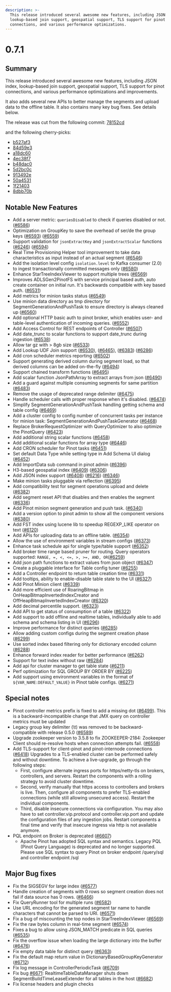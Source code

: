 ```yaml
---
description: >-
  This release introduced several awesome new features, including JSON index,
  lookup-based join support, geospatial support, TLS support for pinot
  connections, and various performance optimizations.
---
```


# 0.7.1

## Summary

This release introduced several awesome new features, including JSON index, lookup-based join support, geospatial support, TLS support for pinot connections, and various performance optimizations and improvements.

It also adds several new APIs to better manage the segments and upload data to the offline table. It also contains many key bug fixes. See details below.

The release was cut from the following commit: [78152cd](https://github.com/apache/pinot/commit/78152cdb2892cf8c2df5b8a4d04e2aa897333487)

and the following cherry-picks:

* [b527af3](https://github.com/apache/pinot/commit/b527af353e78f26d0c4388cab89e4fe18d5290f6)
* [84d59e3](https://github.com/apache/pinot/commit/84d59e3ba27a3cdf0eaecbfe0eeec9b47060a2e3)
* [a18dc60](https://github.com/apache/pinot/commit/a18dc60dca09bd2a1d33a8bc6b787d7ceb8e1749)
* [4ec38f7](https://github.com/apache/pinot/commit/4ec38f79315d4017e5e2ac45e8989fa7fc4584fa)
* [b48dac0](https://github.com/apache/pinot/commit/b48dac07dfce0769ad4acf1a643f3e9aba53e18b)
* [5d2bc0c](https://github.com/apache/pinot/commit/5d2bc0c6d83825e152d30fb4774464fabf3b3e8b)
* [913492e](https://github.com/apache/pinot/commit/913492e443d71d758f0b88b17cb144b5a5a5fb57)
* [50a4531](https://github.com/apache/pinot/commit/50a4531b33475327bc9fe3c0199e7003f0a4c882)
* [1f21403](https://github.com/apache/pinot/commit/1f21403a29a40c751fceb2211437a1e27c58b5e1)
* [8dbb70b](https://github.com/apache/pinot/commit/8dbb70ba08daf90f5e9067fcec545203ffefe215)

## Notable New Features

* Add a server metric: `queriesDisabled` to check if queries disabled or not. \([\#6586](https://github.com/apache/pinot/pull/6586)\)
* Optimization on GroupKey to save the overhead of ser/de the group keys \([\#6593](https://github.com/apache/pinot/pull/6593)\) \([\#6559](https://github.com/apache/pinot/pull6559)\)
* Support validation for `jsonExtractKey` and `jsonExtractScalar` functions \([\#6246](https://github.com/apache/pinot/pull/6246)\) \([\#6594](https://github.com/apache/pinot/pull/6594)\)
* Real Time Provisioning Helper tool improvement to take data characteristics as input instead of an actual segment \([\#6546](https://github.com/apache/pinot/pull/6546)\)
* Add the isolation level config `isolation.level` to Kafka consumer \(2.0\) to ingest transactionally committed messages only \([\#6580](https://github.com/apache/pinot/pull/6580)\)
* Enhance StarTreeIndexViewer to support multiple trees \([\#6569](https://github.com/apache/pinot/pull/6569)\)
* Improves ADLSGen2PinotFS with service principal based auth, auto create container on initial run. It's backwards compatible with key based auth. \([\#6531](https://github.com/apache/pinot/pull/6531)\)
* Add metrics for minion tasks status \([\#6549](https://github.com/apache/pinot/pull/6549)\)
* Use minion data directory as tmp directory for SegmentGenerationAndPushTask to ensure directory is always cleaned up \([\#6560](https://github.com/apache/pinot/pull/6560)\)
* Add optional HTTP basic auth to pinot broker, which enables user- and table-level authentication of incoming queries. \([\#6552](https://github.com/apache/pinot/pull/6552)\)
* Add Access Control for REST endpoints of Controller \([\#6507](https://github.com/apache/pinot/pull/6507)\)
* Add date\_trunc to scalar functions to support date\_trunc during ingestion \([\#6538](https://github.com/apache/pinot/pull/6538)\)
* Allow tar gz with &gt; 8gb size \([\#6533](https://github.com/apache/pinot/pull/6533)\)
* Add Lookup UDF Join support \([\#6530](https://github.com/apache/pinot/pull/6530)\), \([\#6465](https://github.com/apache/pinot/pull/6465)\), \([\#6383](https://github.com/apache/pinot/pull/6383)\) \([\#6286](https://github.com/apache/pinot/pull/6286)\)
* Add cron scheduler metrics reporting \([\#6502](https://github.com/apache/pinot/pull/6502)\)
* Support generating derived column during segment load, so that derived columns can be added on-the-fly \([\#6494](https://github.com/apache/pinot/pull/6494)\)
* Support chained transform functions \([\#6495](https://github.com/apache/pinot/pull/6495)\)
* Add scalar function JsonPathArray to extract arrays from json \([\#6490](https://github.com/apache/pinot/pull/6490)\)
* Add a guard against multiple consuming segments for same partition \([\#6483](https://github.com/apache/pinot/pull/6483)\)
* Remove the usage of deprecated range delimiter \([\#6475](https://github.com/apache/pinot/pull/)\)
* Handle scheduler calls with proper response when it's disabled. \([\#6474](https://github.com/apache/pinot/pull/6474)\)
* Simplify SegmentGenerationAndPushTask handling getting schema and table config \([\#6469](https://github.com/apache/pinot/pull/6469)\)
* Add a cluster config to config number of concurrent tasks per instance for minion task: SegmentGenerationAndPushTaskGenerator \([\#6468](https://github.com/apache/pinot/pull/6468)\)
* Replace BrokerRequestOptimizer with QueryOptimizer to also optimize the PinotQuery \([\#6423](https://github.com/apache/pinot/pull/6423)\)
* Add additional string scalar functions \([\#6458](https://github.com/apache/pinot/pull/6458)\)
* Add additional scalar functions for array type \([\#6446](https://github.com/apache/pinot/pull/6446)\)
* Add CRON scheduler for Pinot tasks \([\#6451](https://github.com/apache/pinot/pull/6451)\)
* Set default Data Type while setting type in Add Schema UI dialog \([\#6452](https://github.com/apache/pinot/pull/6452)\)
* Add ImportData sub command in pinot admin \([\#6396](https://github.com/apache/pinot/pull/6396)\)
* H3-based geospatial index \([\#6409](https://github.com/apache/pinot/pull/6409)\) \([\#6306](https://github.com/apache/pinot/pull/6306)\)
* Add JSON index support \([\#6408](https://github.com/apache/pinot/pull/6408)\) \([\#6216](https://github.com/apache/pinot/pull/6216)\) \([\#6346](https://github.com/apache/pinot/pull/6346)\)
* Make minion tasks pluggable via reflection \([\#6395](https://github.com/apache/pinot/pull/6395)\)
* Add compatibility test for segment operations upload and delete \([\#6382](https://github.com/apache/pinot/pull/6382)\)
* Add segment reset API that disables and then enables the segment \([\#6336](https://github.com/apache/pinot/pull/6336)\)
* Add Pinot minion segment generation and push task. \([\#6340](https://github.com/apache/pinot/pull/6340)\)
* Add a version option to pinot admin to show all the component versions \([\#6380](https://github.com/apache/pinot/pull/6380)\)
* Add FST index using lucene lib to speedup REGEXP\_LIKE operator on text \([\#6120](https://github.com/apache/pinot/pull/6120)\)
* Add APIs for uploading data to an offline table. \([\#6354](https://github.com/apache/pinot/pull/6354)\)
* Allow the use of environment variables in stream configs \([\#6373](https://github.com/apache/pinot/pull/6373)\)
* Enhance task schedule api for single type/table support \([\#6352](https://github.com/apache/pinot/pull/6352)\)
* Add broker time range based pruner for routing. Query operators supported: `RANGE, =, <, <=, >, >=, AND, OR`\([\#6259](https://github.com/apache/pinot/pull/6259)\)
* Add json path functions to extract values from json object \([\#6347](https://github.com/apache/pinot/pull/6347)\)
* Create a pluggable interface for Table config tuner \([\#6255](https://github.com/apache/pinot/pull/6255)\)
* Add a Controller endpoint to return table creation time \([\#6331](https://github.com/apache/pinot/pull/6331)\)
* Add tooltips, ability to enable-disable table state to the UI \([\#6327](https://github.com/apache/pinot/pull/6327)\)
* Add Pinot Minion client \([\#6339](https://github.com/apache/pinot/pull/6339)\)
* Add more efficient use of RoaringBitmap in OnHeapBitmapInvertedIndexCreator and OffHeapBitmapInvertedIndexCreator \([\#6320](https://github.com/apache/pinot/pull/6320)\)
* Add decimal percentile support. \([\#6323](https://github.com/apache/pinot/pull/6323)\)
* Add API to get status of consumption of a table \([\#6322](https://github.com/apache/pinot/pull/6322)\)
* Add support to add offline and realtime tables, individually able to add schema and schema listing in UI \([\#6296](https://github.com/apache/pinot/pull/6296)\)
* Improve performance for distinct queries \([\#6285](https://github.com/apache/pinot/pull/6285)\)
* Allow adding custom configs during the segment creation phase \([\#6299](https://github.com/apache/pinot/pull/6299)\)
* Use sorted index based filtering only for dictionary encoded column \([\#6288](https://github.com/apache/pinot/pull/6288)\)
* Enhance forward index reader for better performance \([\#6262](https://github.com/apache/pinot/pull/6262)\)
* Support for text index without raw \([\#6284](https://github.com/apache/pinot/pull/6284)\)
* Add api for cluster manager to get table state \([\#6211](https://github.com/apache/pinot/pull/6211)\)
* Perf optimization for SQL GROUP BY ORDER BY \([\#6225](https://github.com/apache/pinot/pull/6225)\)
* Add support using environment variables in the format of `${VAR_NAME:DEFAULT_VALUE}` in Pinot table configs. \([\#6271](https://github.com/apache/pinot/pull/6271)\)

## Special notes

* Pinot controller metrics prefix is fixed to add a missing dot \([\#6499](https://github.com/apache/pinot/pull/6499)\). This is a backward-incompatible change that JMX query on controller metrics must be updated
* Legacy group key delimiter \(\t\) was removed to be backward-compatible with release 0.5.0 \([\#6589](https://github.com/apache/pinot/pull/6589)\)
* Upgrade zookeeper version to 3.5.8 to fix ZOOKEEPER-2184: Zookeeper Client should re-resolve hosts when connection attempts fail. \([\#6558](https://github.com/apache/pinot/pull/6558)\)
* Add TLS-support for client-pinot and pinot-internode connections \([\#6418](https://github.com/apache/pinot/pull/6418)\) Upgrades to a TLS-enabled cluster can be performed safely and without downtime. To achieve a live-upgrade, go through the following steps:
  * First, configure alternate ingress ports for https/netty-tls on brokers, controllers, and servers. Restart the components with a rolling strategy to avoid cluster downtime.
  * Second, verify manually that https access to controllers and brokers is live. Then, configure all components to prefer TLS-enabled connections \(while still allowing unsecured access\). Restart the individual components.
  * Third, disable insecure connections via configuration. You may also have to set controller.vip.protocol and controller.vip.port and update the configuration files of any ingestion jobs. Restart components a final time and verify that insecure ingress via http is not available anymore.
* PQL endpoint on Broker is deprecated \([\#6607](https://github.com/apache/pinot/pull/6607)\)
  * Apache Pinot has adopted SQL syntax and semantics. Legacy PQL \(Pinot Query Language\) is deprecated and no longer supported. Please use SQL syntax to query Pinot on broker endpoint /query/sql and controller endpoint /sql

## Major Bug fixes

* Fix the SIGSEGV for large index \([\#6577](https://github.com/apache/pinot/pull/6577)\)
* Handle creation of segments with 0 rows so segment creation does not fail if data source has 0 rows. \([\#6466](https://github.com/apache/pinot/pull/6466)\)
* Fix QueryRunner tool for multiple runs \([\#6582](https://github.com/apache/pinot/pull/)\)
* Use URL encoding for the generated segment tar name to handle characters that cannot be parsed to URI. \([\#6571](https://github.com/apache/pinot/pull/6571)\)
* Fix a bug of miscounting the top nodes in StarTreeIndexViewer \([\#6569](https://github.com/apache/pinot/pull/6569)\)
* Fix the raw bytes column in real-time segment \([\#6574](https://github.com/apache/pinot/pull/6574)\)
* Fixes a bug to allow using JSON\_MATCH predicate in SQL queries \([\#6535](https://github.com/apache/pinot/pull/6535)\)
* Fix the overflow issue when loading the large dictionary into the buffer \([\#6476](https://github.com/apache/pinot/pull/6476)\)
* Fix empty data table for distinct query \([\#6363](https://github.com/apache/pinot/pull/6363)\)
* Fix the default map return value in DictionaryBasedGroupKeyGenerator \([\#6712](https://github.com/apache/pinot/pull/6712)\)
* Fix log message in ControllerPeriodicTask \([\#6709](https://github.com/apache/pinot/pull/6709)\)
* Fix bug [\#6671](https://github.com/apache/pinot/issues/6671): RealtimeTableDataManager shuts down SegmentBuildTimeLeaseExtender for all tables in the host \([\#6682](https://github.com/apache/pinot/pull/6682)\)
* Fix license headers and plugin checks

